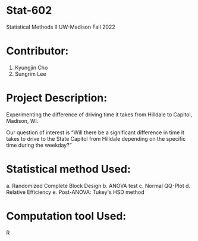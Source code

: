 # Stat-602
Statistical Methods II 
UW-Madison Fall 2022

# Contributor: 
1. Kyungjin Cho
2. Sungrim Lee


# Project Description:
Experimenting the difference of driving time it takes from Hilldale to Capitol, Madison, WI.

Our question of interest is “Will there be a significant difference in time it takes to drive to the State Capitol from Hilldale depending on the specific time during the weekday?”


# Statistical method Used:
a. Randomized Complete Block Design
b. ANOVA test
c. Normal QQ-Plot 
d. Relative Efficiency
e. Post-ANOVA: Tukey's HSD method 

# Computation tool Used:
R
